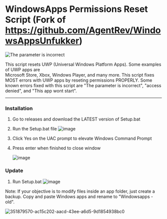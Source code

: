 # WindowsApps Permissions Reset Script (Fork of https://github.com/AgentRev/WindowsAppsUnfukker)

![The parameter is incorrect](https://i.imgur.com/ygnGtJE.png)

This script resets UWP (Universal Windows Platform Apps). Some examples of UWP apps are <br>
Microsoft Store, Xbox, Windows Player, and many more. This script fixes MOST errors with UWP apps by reseting permissions PROPERLY. Some known errors fixed with this script are "The parameter is incorrect", "access denied", and "This app wont start". <br>



---
### Installation

1. Go to releases and download the LATEST version of Setup.bat

   
3. Run the Setup.bat file
   ![image](https://github.com/user-attachments/assets/0796f807-de18-485e-96fb-271101f3b53b)

4. Click Yes on the UAC prompt to elevate Windows Command Prompt
   
   
6. Press enter when finished to close window

    ![image](https://github.com/user-attachments/assets/a9a9c4c8-ccc3-4236-97cd-9e84dc4224fb)
   
### Update

1. Run Setup.bat
   ![image](https://github.com/user-attachments/assets/0796f807-de18-485e-96fb-271101f3b53b)
   
Note: If your objective is to modify files inside an app folder, just create a backup. Copy and paste Windows apps and rename to "Windowsapps -old".


![351879570-ac15c202-aacd-43ee-a6d5-9d1854938bc0](https://github.com/user-attachments/assets/31edeba8-c2d3-4b09-be2f-56cd0d1fa3be)

